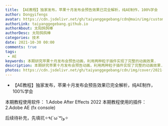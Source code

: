 ```yaml
---
title: 【AE教程】独家发布，苹果十月发布会预告效果已完全解析，纯AE制作，100%学会
author: Dongyifengs
avatar: https://cdn.jsdelivr.net/gh/taiyanggegebang/cdn@main/img/custom/avatar.jpg
authorLink: taiyanggegebang.github.io
authorAbout: 太阳鸽鸽棒
authorDesc: 太阳鸽鸽棒
categories: 技术
date: 2021-10-30 00:00
comments: true
tags: 
 - AE
keywords: 本期研究苹果十月发布会预告动画，利用两种粒子插件实现了完整的动画效果.
description: 本期研究苹果十月发布会预告动画，利用两种粒子插件实现了完整的动画效果.
photos: https://cdn.jsdelivr.net/gh/taiyanggegebang/cdn/img/cover/2021-10-30.webp
---
```


 - 【AE教程】独家发布，苹果十月发布会预告效果已完全解析，纯AE制作，100%学会

 本期教程使用软件：
    1.Adobe After Effects 2022
 本期教程使用的插件：
    2.Adobe AE (fx console)


后续待补充，先填坑✧٩(ˊωˋ*)و✧

